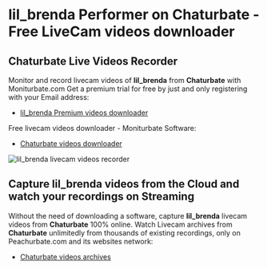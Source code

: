 # lil_brenda Performer on Chaturbate - Free LiveCam videos downloader

## Chaturbate Live Videos Recorder

Monitor and record livecam videos of **lil_brenda** from **Chaturbate** with Moniturbate.com
Get a premium trial for free by just and only registering with your Email address:
* [lil_brenda Premium videos downloader](https://moniturbate.com/request-demo-licence-key.html)

Free livecam videos downloader - Moniturbate Software:
* [Chaturbate videos downloader](https://moniturbate.com/moniturbate-download-software.html)

![lil_brenda livecam videos recorder](https://peachurnet.com/templates/moniturbate-software.png)


## Capture lil_brenda videos from the Cloud and watch your recordings on Streaming

Without the need of downloading a software, capture **lil_brenda** livecam videos from **Chaturbate** 100% online.
Watch Livecam archives from **Chaturbate** unlimitedly from thousands of existing recordings, only on Peachurbate.com and its websites network:
* [Chaturbate videos archives](https://peachurnet.com/)